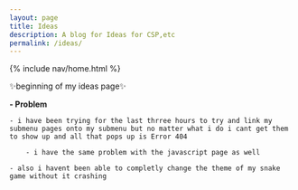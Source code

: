 ```yaml
---
layout: page
title: Ideas
description: A blog for Ideas for CSP,etc
permalink: /ideas/
---
```


{% include nav/home.html %}

✨beginning of my ideas page✨

**- Problem**


    - i have been trying for the last thrree hours to try and link my submenu pages onto my submenu but no matter what i do i cant get them to show up and all that pops up is Error 404

        - i have the same problem with the javascript page as well

    - also i havent been able to completly change the theme of my snake game without it crashing
    
